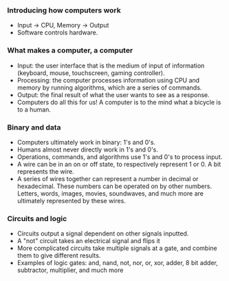 ### Introducing how computers work
- Input -> CPU, Memory -> Output
- Software controls hardware. 

### What makes a computer, a computer
- Input: the user interface that is the medium of input of information (keyboard, mouse, touchscreen, gaming controller). 
- Processing: the computer processes information using CPU and memory by running algorithms, which are a series of commands. 
- Output: the final result of what the user wants to see as a response. 
- Computers do all this for us! A computer is to the mind what a bicycle is to a human. 

### Binary and data
- Computers ultimately work in binary: 1's and 0's. 
- Humans almost never directly work in 1's and 0's. 
- Operations, commands, and algorithms use 1's and 0's to process input. 
- A wire can be in an on or off state, to respectively represent 1 or 0. A bit represents the wire. 
- A series of wires together can represent a number in decimal or hexadecimal. These numbers can be operated on by other numbers. Letters, words, images, movies, soundwaves, and much more are ultimately represented by these wires. 

### Circuits and logic
- Circuits output a signal dependent on other signals inputted. 
- A "not" circuit takes an electrical signal and flips it
- More complicated circuits take multiple signals at a gate, and combine them to give different results. 
- Examples of logic gates: and, nand, not, nor, or, xor, adder, 8 bit adder, subtractor, multiplier, and much more
